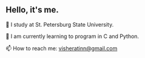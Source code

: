 ## Hello, it's me.

<!--
**NikitaVisheratin/NikitaVisheratin** is a ✨ _special_ ✨ repository because its `README.md` (this file) appears on your GitHub profile.

Here are some ideas to get you started:
-->
🔭 I study at St. Petersburg State University.

🌱 I am currently learning to program in C and Python.

📫 How to reach me: visheratinn@gmail.com

